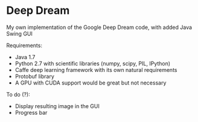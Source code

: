# Deep Dream
My own implementation of the Google Deep Dream code, with added Java Swing GUI

Requirements:
* Java 1.7
* Python 2.7 with scientific libraries (numpy, scipy, PIL, IPython)
* Caffe deep learning framework with its own natural requirements 
* Protobuf library
* A GPU with CUDA support would be great but not necessary

To do (?):
* Display resulting image in the GUI
* Progress bar
